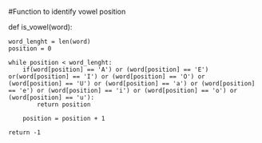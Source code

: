 #Function to identify vowel position


def is_vowel(word):
    
    word_lenght = len(word)
    position = 0
    
    while position < word_lenght:
        if(word[position] == 'A') or (word[position] == 'E') or(word[position] == 'I') or (word[position] == 'O') or (word[position] == 'U') or (word[position] == 'a') or (word[position] == 'e') or (word[position] == 'i') or (word[position] == 'o') or (word[position] == 'u'):
            return position
        
        position = position + 1

    return -1

